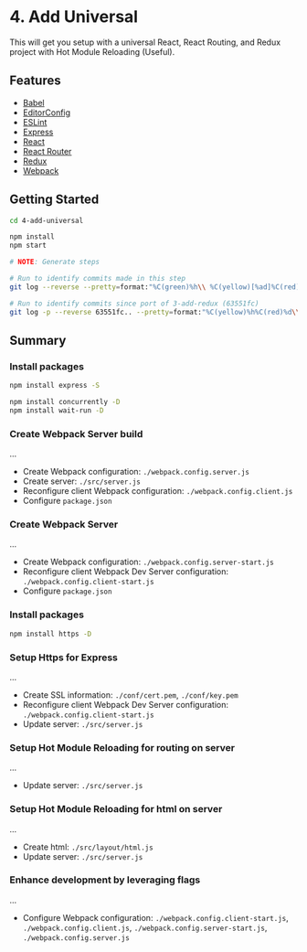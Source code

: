 # 4. Add Universal

This will get you setup with a universal React, React Routing, and Redux project with Hot Module Reloading (Useful).

## Features

- [Babel](https://babeljs.io/)
- [EditorConfig](http://editorconfig.org/)
- [ESLint](http://eslint.org/)
- [Express](http://expressjs.com/)
- [React](https://facebook.github.io/react/)
- [React Router](https://github.com/rackt/react-router)
- [Redux](http://redux.js.org/)
- [Webpack](https://webpack.github.io/)

## Getting Started

```sh
cd 4-add-universal

npm install
npm start

# NOTE: Generate steps

# Run to identify commits made in this step
git log --reverse --pretty=format:"%C(green)%h\\ %C(yellow)[%ad]%C(red)%d\\ %C(reset)%s%C(blue)\\ [%cn]%C(reset)" --decorate --date=relative .

# Run to identify commits since port of 3-add-redux (63551fc)
git log -p --reverse 63551fc.. --pretty=format:"%C(yellow)%h%C(red)%d\\ %C(reset)%s%C(blue)\\ [%cn]%C(reset)" --decorate --numstat .
```

## Summary

### Install packages

```sh
npm install express -S

npm install concurrently -D
npm install wait-run -D
```

### Create Webpack Server build

…

- Create Webpack configuration: `./webpack.config.server.js`
- Create server: `./src/server.js`
- Reconfigure client Webpack configuration: `./webpack.config.client.js`
- Configure `package.json`

### Create Webpack Server

…

- Create Webpack configuration: `./webpack.config.server-start.js`
- Reconfigure client Webpack Dev Server configuration: `./webpack.config.client-start.js`
- Configure `package.json`

### Install packages

```sh
npm install https -D
```

### Setup Https for Express

…

- Create SSL information: `./conf/cert.pem`, `./conf/key.pem`
- Reconfigure client Webpack Dev Server configuration: `./webpack.config.client-start.js`
- Update server: `./src/server.js`

### Setup Hot Module Reloading for routing on server

…

- Update server: `./src/server.js`

### Setup Hot Module Reloading for html on server

…

- Create html: `./src/layout/html.js`
- Update server: `./src/server.js`

### Enhance development by leveraging flags

…

- Configure Webpack configuration: `./webpack.config.client-start.js`, `./webpack.config.client.js`, `./webpack.config.server-start.js`, `./webpack.config.server.js`
